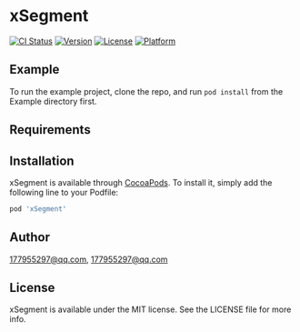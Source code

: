 # xSegment

[![CI Status](https://img.shields.io/travis/177955297@qq.com/xSegment.svg?style=flat)](https://travis-ci.org/177955297@qq.com/xSegment)
[![Version](https://img.shields.io/cocoapods/v/xSegment.svg?style=flat)](https://cocoapods.org/pods/xSegment)
[![License](https://img.shields.io/cocoapods/l/xSegment.svg?style=flat)](https://cocoapods.org/pods/xSegment)
[![Platform](https://img.shields.io/cocoapods/p/xSegment.svg?style=flat)](https://cocoapods.org/pods/xSegment)

## Example

To run the example project, clone the repo, and run `pod install` from the Example directory first.

## Requirements

## Installation

xSegment is available through [CocoaPods](https://cocoapods.org). To install
it, simply add the following line to your Podfile:

```ruby
pod 'xSegment'
```

## Author

177955297@qq.com, 177955297@qq.com

## License

xSegment is available under the MIT license. See the LICENSE file for more info.
